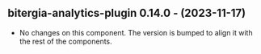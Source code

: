  ## bitergia-analytics-plugin 0.14.0 - (2023-11-17)
  
  * No changes on this component. The version is bumped to align it
    with the rest of the components.
